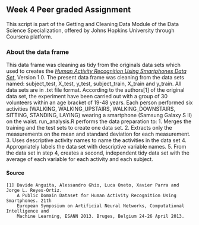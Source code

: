 ## Week 4 Peer graded Assignment
This script is part of the Getting and Cleaning Data Module of the Data Science Specialization, offered by Johns Hopkins University through  Coursera platform. 

### About the data frame
This data frame was cleaning as tidy from the originals data sets which used to creates the [_Human 
Activity Recognition Using Smartphones Data Set_](http://archive.ics.uci.edu/ml/datasets/Human+Activity+Recognition+Using+Smartphones), Version 1.0.
The present data frame was cleaning from the data sets named: subject_test, X_test, 
y_test, subject_train, X_train and y_train. All data sets are in .txt file 
format.
According to the authors[1] of the original data set, the experiment have been carried out with a group of 30 volunteers within an age bracket of 19-48 years. Each person performed six activities (WALKING, WALKING_UPSTAIRS, WALKING_DOWNSTAIRS, SITTING, STANDING, LAYING) wearing a smartphone (Samsung Galaxy S II) on the waist.
 run_analysis.R performs the data preparation to:
    1. Merges the training and the test sets to create one data set.
    2. Extracts only the measurements on the mean and standard deviation for each measurement. 
    3. Uses descriptive activity names to name the activities in the data set
    4. Appropriately labels the data set with descriptive variable names. 
    5. From the data set in step 4, creates a second, independent tidy data set with the average of each variable for each activity and each subject.

 #### Source   
    [1] Davide Anguita, Alessandro Ghio, Luca Oneto, Xavier Parra and Jorge L. Reyes-Ortiz. 
        A Public Domain Dataset for Human Activity Recognition Using Smartphones. 21th 
        European Symposium on Artificial Neural Networks, Computational Intelligence and 
        Machine Learning, ESANN 2013. Bruges, Belgium 24-26 April 2013. 
